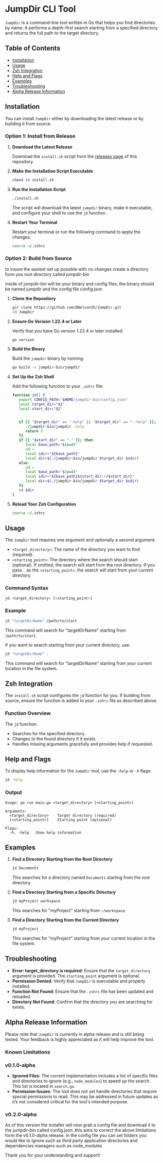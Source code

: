 # JumpDir CLI Tool

`JumpDir` is a command-line tool written in Go that helps you find directories by name. It performs a depth-first search starting from a specified directory and returns the full path to the target directory.

## Table of Contents

- [Installation](#installation)
- [Usage](#usage)
- [Zsh Integration](#zsh-integration)
- [Help and Flags](#help-and-flags)
- [Examples](#examples)
- [Troubleshooting](#troubleshooting)
- [Alpha Release Information](#alpha-release-information)

## Installation

You can install `JumpDir` either by downloading the latest release or by building it from source.

### Option 1: Install from Release

1. **Download the Latest Release**

   Download the `install.sh` script from the [releases page](https://github.com/DNelson35/JumpDir/releases) of this repository.

2. **Make the Installation Script Executable**

   ```sh
   chmod +x install.sh
   ```

3. **Run the Installation Script**

   ```sh
   ./install.sh
   ```

   The script will download the latest `jumpdir` binary, make it executable, and configure your shell to use the `jd` function.

4. **Restart Your Terminal**

   Restart your terminal or run the following command to apply the changes:

   ```sh
   source ~/.zshrc
   ```

### Option 2: Build from Source

to insure the easiest set up possible with no changes create a directory form you root directory called jumpdir-bin

inside of jumpdir-bin will be your binary and config files. the binary should be named jumpdir and the config file config.json
1. **Clone the Repository**

   ```sh
   git clone https://github.com/DNelson35/JumpDir.git
   cd JumpDir
   ```

2. **Ensure Go Version 1.22.4 or Later**

   Verify that you have Go version 1.22.4 or later installed:

   ```sh
   go version
   ```

3. **Build the Binary**

   Build the `jumpdir` binary by running:

   ```sh
   go build -o jumpdir-bin/jumpdir
   ```

4. **Set Up the Zsh Shell**

   Add the following function to your `.zshrc` file:

   ```sh
   function jd() {
      export CONFIG_PATH="$HOME/jumpdir-bin/config.json"
      local target_dir="$1"
      local start_dir="$2"


      if [[ "$target_dir" == "-help" || "$target_dir" == "--help" ]]; then
         ./jumpdir-bin/jumpdir -help
         return 0 
      fi
      if [[ "$start_dir" == "." ]]; then
         local base_path="$(pwd)"
         cd ~
         local sdir="${base_path}"
         local dir=$(./jumpdir-bin/jumpdir $target_dir $sdir)
      else
         cd ~
         local base_path="$(pwd)"
         local sdir="${base_path}${start_dir:+/$start_dir}"
         local dir=$(./jumpdir-bin/jumpdir $target_dir $sdir)
      fi
      cd $dir
   }
   ```

5. **Reload Your Zsh Configuration**

   ```sh
   source ~/.zshrc
   ```

## Usage

The `JumpDir` tool requires one argument and optionally a second argument:

- `<target_directory>`: The name of the directory you want to find (required).
- `<starting_point>`: The directory where the search should start (optional). If omitted, the search will start from the root directory. If you pass `.` as the `<starting_point>`, the search will start from your current directory.

### Command Syntax

```sh
jd <target_directory> [<starting_point>]
```

### Example

```sh
jd "targetDirName" /path/to/start
```

This command will search for "targetDirName" starting from `/path/to/start`.

If you want to search starting from your current directory, use:

```sh
jd "targetDirName" .
```

This command will search for "targetDirName" starting from your current location in the file system.

## Zsh Integration

The `install.sh` script configures the `jd` function for you. If building from source, ensure the function is added to your `.zshrc` file as described above.

### Function Overview

The `jd` function:

- Searches for the specified directory.
- Changes to the found directory if it exists.
- Handles missing arguments gracefully and provides help if requested.

## Help and Flags

To display help information for the `JumpDir` tool, use the `-help` or `-h` flags:

```sh
jd -help
```

### Output

```
Usage: go run main.go <target_directory> [<starting_point>]

Arguments:
  <target_directory>    Target directory (required)
  [<starting_point>]    Starting point (optional)

Flags:
  -h, -help   Show help information
```

## Examples

1. **Find a Directory Starting from the Root Directory**

   ```sh
   jd Documents
   ```

   This searches for a directory named `Documents` starting from the root directory.

2. **Find a Directory Starting from a Specific Directory**

   ```sh
   jd myProject workspace
   ```

   This searches for "myProject" starting from `~/workspace`.

3. **Find a Directory Starting from the Current Directory**

   ```sh
   jd myProject .
   ```

   This searches for "myProject" starting from your current location in the file system.

## Troubleshooting

- **Error: target_directory is required**: Ensure that the `target_directory` argument is provided. The `starting_point` argument is optional.
- **Permission Denied**: Verify that `JumpDir` is executable and properly installed.
- **Function Not Found**: Ensure that the `.zshrc` file has been updated and reloaded.
- **Directory Not Found**: Confirm that the directory you are searching for exists.

## Alpha Release Information

Please note that `JumpDir` is currently in alpha release and is still being tested. Your feedback is highly appreciated as it will help improve the tool. 

### Known Limitations

### v0.1.0-alpha
   - **Ignored Files**: The current implementation includes a list of specific files and directories to ignore (e.g., `node_modules`) to speed up the search. This list is located in `search.go`.
   - **Permission Issues**: The tool does not yet handle directories that require special permissions to read. This may be addressed in future updates as it’s not considered critical for the tool's intended purpose.
### v0.2.0-alpha  
   As of this version the installer will now grab a config file and download it to the jumpdir-bin called config.json. this aims to correct the above limitations form the v0.1.0-alpha release. in the config file you can set folders you would like to ignore such as third party application directories and dependencies managers such as node_modules

Thank you for your understanding and support!